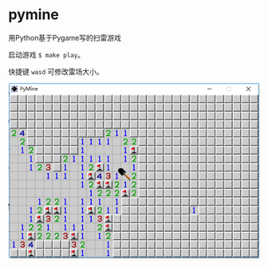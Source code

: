# pymine

用Python基于Pygame写的扫雷游戏

启动游戏 `$ make play`。

快捷键 `wasd` 可修改雷场大小。

![screenshot.png](https://github.com/archtaurus/pymine/raw/master/screenshot.png)
